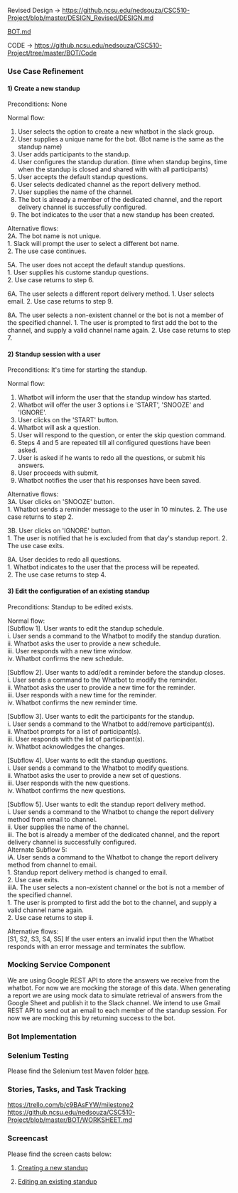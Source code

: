 Revised Design -> https://github.ncsu.edu/nedsouza/CSC510-Project/blob/master/DESIGN_Revised/DESIGN.md

[BOT.md](https://github.ncsu.edu/nedsouza/CSC510-Project/blob/master/BOT/BOT.md)

CODE -> https://github.ncsu.edu/nedsouza/CSC510-Project/tree/master/BOT/Code

### Use Case Refinement  

#### 1) Create a new standup

Preconditions: None

Normal flow:
1. User selects the option to create a new whatbot in the slack group.
2. User supplies a unique name for the bot. (Bot name is the same as the standup name)
3. User adds participants to the standup.
4. User configures the standup duration. (time when standup begins, time when the standup is closed and shared with with all participants)
5. User accepts the default standup questions.
6. User selects dedicated channel as the report delivery method.
7. User supplies the name of the channel.
8. The bot is already a member of the dedicated channel, and the report delivery channel is successfully configured.
9. The bot indicates to the user that a new standup has been created. 

Alternative flows:  
2A. The bot name is not unique.  
	1. Slack will prompt the user to select a different bot name.  
	2. The use case continues.  

5A. The user does not accept the default standup questions.  
	1. User supplies his custome standup questions.  
	2. Use case returns to step 6.  
	
6A. The user selects a different report delivery method.
	1. User selects email.
	2. Use case returns to step 9.
	
8A. The user selects a non-existent channel or the bot is not a member of the specified channel.
	1. The user is prompted to first add the bot to the channel, and supply a valid channel name again.
	2. Use case returns to step 7.

#### 2) Standup session with a user

Preconditions: It's time for starting the standup.

Normal flow:  
1. Whatbot will inform the user that the standup window has started.
2. Whatbot will offer the user 3 options i.e 'START', 'SNOOZE' and 'IGNORE'.
3. User clicks on the 'START' button.
4. Whatbot will ask a question.
5. User will respond to the question, or enter the skip question command.
6. Steps 4 and 5 are repeated till all configured questions have been asked.
7. User is asked if he wants to redo all the questions, or submit his answers.
8. User proceeds with submit.
9. Whatbot notifies the user that his responses have been saved.

Alternative flows:  
3A. User clicks on 'SNOOZE' button.  
	1. Whatbot sends a reminder message to the user in 10 minutes. 
	2. The use case returns to step 2.
	
3B. User clicks on 'IGNORE' button.  
	1. The user is notified that he is excluded from that day's standup report.
	2. The use case exits.
	
8A. User decides to redo all questions.  
	1. Whatbot indicates to the user that the process will be repeated.  
	2. The use case returns to step 4.  

#### 3) Edit the configuration of an existing standup

Preconditions: Standup to be edited exists.

Normal flow:  
[Subflow 1]. User wants to edit the standup schedule.  
	i. User sends a command to the Whatbot to modify the standup duration.  
   	ii. Whatbot asks the user to provide a new schedule.  
   	iii. User responds with a new time window.  
   	iv. Whatbot confirms the new schedule.  

[Subflow 2]. User wants to add/edit a reminder before the standup closes.  
	i. User sends a command to the Whatbot to modify the reminder.  
	ii. Whatbot asks the user to provide a new time for the reminder.  
	iii. User responds with a new time for the reminder.  
	iv. Whatbot confirms the new reminder time.  

[Subflow 3]. User wants to edit the participants for the standup.  
	i. User sends a command to the Whatbot to add/remove participant(s).  
	ii. Whatbot prompts for a list of participant(s).  
	iii. User responds with the list of participant(s).  
	iv. Whatbot acknowledges the changes.  

[Subflow 4]. User wants to edit the standup questions.  
	i. User sends a command to the Whatbot to modify questions.  
	ii. Whatbot asks the user to provide a new set of questions.  
	iii. User responds with the new questions.  
	iv. Whatbot confirms the new questions.  
	
[Subflow 5]. User wants to edit the standup report delivery method.  
	i. User sends a command to the Whatbot to change the report delivery method from email to channel.  
	ii. User supplies the name of the channel.  
	iii. The bot is already a member of the dedicated channel, and the report delivery channel is successfully configured.  
	Alternate Subflow 5:  
	iA. User sends a command to the Whatbot to change the report delivery method from channel to email.  
	1. Standup report delivery method is changed to email.  
	2. Use case exits.  
	iiiA. The user selects a non-existent channel or the bot is not a member of the specified channel.  
	1. The user is prompted to first add the bot to the channel, and supply a valid channel name again.  
	2. Use case returns to step ii.   

Alternative flows:  
[S1, S2, S3, S4, S5] If the user enters an invalid input then the Whatbot responds with an error message and terminates the subflow.


### Mocking Service Component  
We are using Google REST API to store the answers we receive from the whatbot. For now we are mocking the storage of this data. When generating a report we are using mock data to simulate retrieval of answers from the Google Sheet and publish it to the Slack channel.
We intend to use Gmail REST API to send out an email to each member of the standup session. For now we are mocking this by returning success to the bot.

### Bot Implementation  

### Selenium Testing  
Please find the Selenium test Maven folder [here](Selenium).

### Stories, Tasks, and Task Tracking  

https://trello.com/b/c9BAsFYW/milestone2
https://github.ncsu.edu/nedsouza/CSC510-Project/blob/master/BOT/WORKSHEET.md

### Screencast
Please find the screen casts below:
1. [Creating a new standup](https://youtu.be/hLl3-K6LaPo)

2. [Editing an existing standup](https://youtu.be/Px0WkkErilQ)
